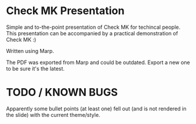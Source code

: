 Check MK Presentation
=====================

Simple and to-the-point presentation of Check MK for techincal people.
This presentation can be accompanied by a practical demonstration of Check MK :)

Written using Marp.

The PDF was exported from Marp and could be outdated. Export a new one to be sure it's the latest.

TODO / KNOWN BUGS
=================
Apparently some bullet points (at least one) fell out (and is not rendered in the slide) with the current theme/style.
